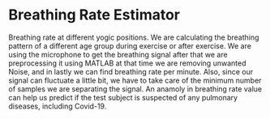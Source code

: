 # Breathing Rate Estimator
Breathing rate at different yogic positions.
We are calculating the breathing pattern of a different age group during exercise or after exercise. We are using the microphone to get the breathing 
signal after that we are preprocessing it using MATLAB at that time we are removing unwanted Noise, and in lastly we can find breathing 
rate per minute. Also, since our signal can fluctuate a little bit, we have to take care of the minimum number of samples we are separating the signal.
An anamoly in breathing rate value can help us predict if the test subject is suspected of any pulmonary diseases, including Covid-19.


